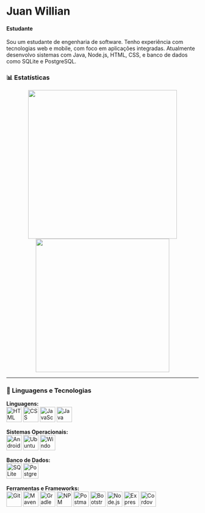 # Juan Willian  
#### Estudante

Sou um estudante de engenharia de software. Tenho experiência com tecnologias web e mobile, com foco em aplicações integradas. Atualmente desenvolvo sistemas com Java, Node.js, HTML, CSS, e banco de dados como SQLite e PostgreSQL.

### 📊 Estatísticas

<p align="center">
  <img
    width="390"
    src="https://github-readme-stats.vercel.app/api?username=JuanWillian&show_icons=true&theme=tokyonight&locale=pt-br" 
  />
  <img
    width="350"
    src="https://github-readme-stats.vercel.app/api/top-langs/?username=JuanWillian&theme=tokyonight&layout=compact&custom_title=Tecnologias&langs_count=9" 
  />
</p>



---

### 🤖 Linguagens e Tecnologias

**Linguagens:**  
<img alt="HTML" title="HTML" width="40px" src="https://cdn.jsdelivr.net/gh/devicons/devicon@latest/icons/html5/html5-original.svg" />
<img alt="CSS" title="CSS" width="40px" src="https://cdn.jsdelivr.net/gh/devicons/devicon@latest/icons/css3/css3-original.svg" />
<img alt="JavaScript" title="JavaScript" width="40px" src="https://cdn.jsdelivr.net/gh/devicons/devicon@latest/icons/javascript/javascript-original.svg" />
<img alt="Java" title="Java" width="40px" src="https://cdn.jsdelivr.net/gh/devicons/devicon@latest/icons/java/java-original.svg" />

**Sistemas Operacionais:**  
<img alt="Android" title="Android" width="40px" src="https://cdn.jsdelivr.net/gh/devicons/devicon@latest/icons/android/android-original.svg" />
<img alt="Ubuntu" title="Ubuntu" width="40px" src="https://cdn.jsdelivr.net/gh/devicons/devicon@latest/icons/ubuntu/ubuntu-original.svg" />
<img alt="Windows" title="Windows" width="40px" src="https://cdn.jsdelivr.net/gh/devicons/devicon@latest/icons/windows11/windows11-original.svg" />

**Banco de Dados:**  
<img alt="SQLite" title="SQLite" width="40px" src="https://cdn.jsdelivr.net/gh/devicons/devicon@latest/icons/sqlite/sqlite-original-wordmark.svg" />
<img alt="PostgreSQL" title="PostgreSQL" width="40px" src="https://cdn.jsdelivr.net/gh/devicons/devicon@latest/icons/postgresql/postgresql-original.svg" />

**Ferramentas e Frameworks:**  
<img alt="Git" title="Git" width="40px" src="https://cdn.jsdelivr.net/gh/devicons/devicon@latest/icons/git/git-original.svg" />
<img alt="Maven" title="Maven" width="40px" src="https://cdn.jsdelivr.net/gh/devicons/devicon@latest/icons/maven/maven-original.svg" />
<img alt="Gradle" title="Gradle" width="40px" src="https://cdn.jsdelivr.net/gh/devicons/devicon@latest/icons/gradle/gradle-original.svg" />
<img alt="NPM" title="NPM" width="40px" src="https://cdn.jsdelivr.net/gh/devicons/devicon@latest/icons/npm/npm-original-wordmark.svg" />
<img alt="Postman" title="Postman" width="40px" src="https://cdn.jsdelivr.net/gh/devicons/devicon@latest/icons/postman/postman-original.svg" />
<img alt="Bootstrap" title="Bootstrap" width="40px" src="https://cdn.jsdelivr.net/gh/devicons/devicon@latest/icons/bootstrap/bootstrap-original.svg" />
<img alt="Node.js" title="Node.js" width="40px" src="https://cdn.jsdelivr.net/gh/devicons/devicon@latest/icons/nodejs/nodejs-original.svg" />
<img alt="Express" title="Express" width="40px" src="https://cdn.jsdelivr.net/gh/devicons/devicon@latest/icons/express/express-original.svg" />
<img alt="Cordova" title="Cordova" width="40px" src="https://www.svgrepo.com/show/353603/cordova.svg" />

